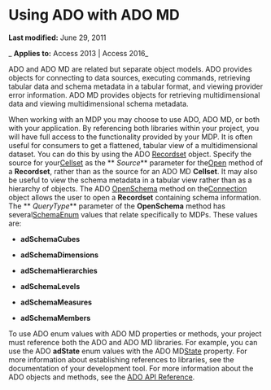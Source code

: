 
# Using ADO with ADO MD

 **Last modified:** June 29, 2011

 _ **Applies to:** Access 2013 | Access 2016_

ADO and ADO MD are related but separate object models. ADO provides objects for connecting to data sources, executing commands, retrieving tabular data and schema metadata in a tabular format, and viewing provider error information. ADO MD provides objects for retrieving multidimensional data and viewing multidimensional schema metadata.

When working with an MDP you may choose to use ADO, ADO MD, or both with your application. By referencing both libraries within your project, you will have full access to the functionality provided by your MDP.
It is often useful for consumers to get a flattened, tabular view of a multidimensional dataset. You can do this by using the ADO [Recordset](0f963bf8-f066-dc8a-b754-f427de712df1.md) object. Specify the source for your[Cellset](28d4b3b9-f907-9ec0-00e1-9666c887cdf0.md) as the ** _Source_** parameter for the[Open](87ef19a4-28e1-dec7-ed33-4ae500b9c460.md) method of a **Recordset**, rather than as the source for an ADO MD **Cellset**.
It may also be useful to view the schema metadata in a tabular view rather than as a hierarchy of objects. The ADO [OpenSchema](57771163-a14e-207a-2942-849acb79a9a1.md) method on the[Connection](c16023aa-0321-2513-ee71-255d6ffba03d.md) object allows the user to open a **Recordset** containing schema information. The ** _QueryType_** parameter of the **OpenSchema** method has several[SchemaEnum](6147b682-3c4f-ea91-fff6-ac73107d206d.md) values that relate specifically to MDPs. These values are:

-  **adSchemaCubes**
    
-  **adSchemaDimensions**
    
-  **adSchemaHierarchies**
    
-  **adSchemaLevels**
    
-  **adSchemaMeasures**
    
-  **adSchemaMembers**
    
To use ADO enum values with ADO MD properties or methods, your project must reference both the ADO and ADO MD libraries. For example, you can use the ADO  **adState** enum values with the ADO MD[State](4df09f45-9b62-33ce-b4ed-230e41eaac7a.md) property. For more information about establishing references to libraries, see the documentation of your development tool.
For more information about the ADO objects and methods, see the [ADO API Reference](0fd6aff8-dbff-50c7-649f-2d9c31aedb2f.md).
